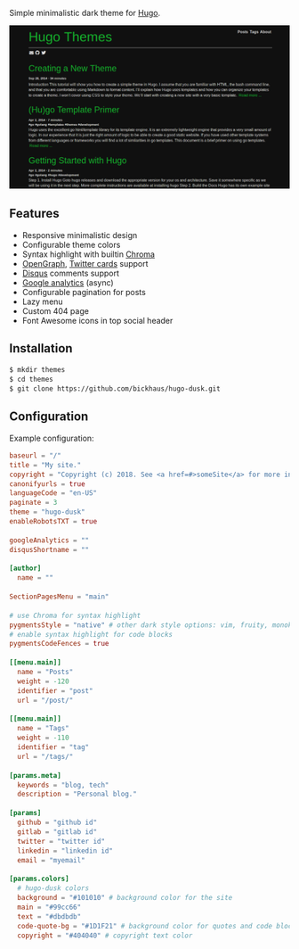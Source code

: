 Simple minimalistic dark theme for [Hugo](https://gohugo.io/).

![screenshot](https://github.com/bickhaus/hugo-dusk/blob/master/images/tn.png "screenshot")

## Features

* Responsive minimalistic design
* Configurable theme colors
* Syntax highlight with builtin [Chroma](http://gohugo.io/content-management/syntax-highlighting/)
* [OpenGraph](http://ogp.me/), [Twitter cards](https://dev.twitter.com/cards/overview) support
* [Disqus](https://disqus.com/) comments support
* [Google analytics](https://www.google.com/analytics/) (async)
* Configurable pagination for posts
* Lazy menu
* Custom 404 page
* Font Awesome icons in top social header

## Installation

~~~sh
$ mkdir themes
$ cd themes
$ git clone https://github.com/bickhaus/hugo-dusk.git
~~~

## Configuration

Example configuration:

~~~~toml
baseurl = "/"
title = "My site."
copyright = "Copyright (c) 2018. See <a href=#>someSite</a> for more information."
canonifyurls = true
languageCode = "en-US"
paginate = 3
theme = "hugo-dusk"
enableRobotsTXT = true

googleAnalytics = ""
disqusShortname = ""

[author]
  name = ""

SectionPagesMenu = "main"

# use Chroma for syntax highlight
pygmentsStyle = "native" # other dark style options: vim, fruity, monokai
# enable syntax highlight for code blocks
pygmentsCodeFences = true

[[menu.main]]
  name = "Posts"
  weight = -120
  identifier = "post"
  url = "/post/"

[[menu.main]]
  name = "Tags"
  weight = -110
  identifier = "tag"
  url = "/tags/"

[params.meta]
  keywords = "blog, tech"
  description = "Personal blog."

[params]
  github = "github id"
  gitlab = "gitlab id"
  twitter = "twitter id"
  linkedin = "linkedin id"
  email = "myemail"

[params.colors]
  # hugo-dusk colors
  background = "#101010" # background color for the site
  main = "#99cc66"
  text = "#dbdbdb"
  code-quote-bg = "#1D1F21" # background color for quotes and code blocks
  copyright = "#404040" # copyright text color
~~~~
